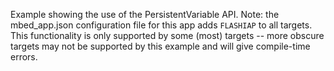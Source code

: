 Example showing the use of the PersistentVariable API. Note: the mbed_app.json configuration file for this app adds `FLASHIAP` to all targets. This functionality is only supported by some (most) targets -- more obscure targets may not be supported by this example and will give compile-time errors.


